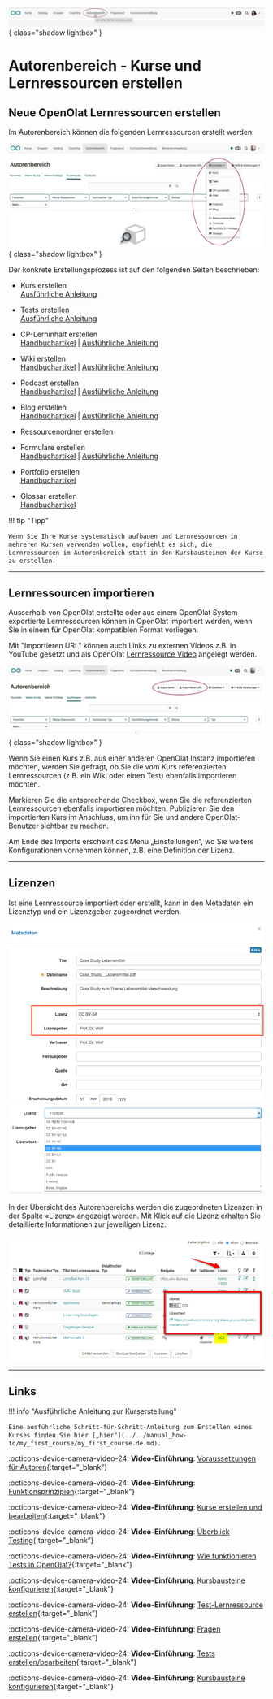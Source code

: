 ![bereiche_autorenbereich_v1_de.png](assets/bereiche_autorenbereich_v1_de.png){ class="shadow lightbox" }

# Autorenbereich - Kurse und Lernressourcen erstellen

##  Neue OpenOlat Lernressourcen erstellen

Im Autorenbereich können die folgenden Lernressourcen erstellt werden:

![autorenbereich_erstellen_v1_de.png](assets/autorenbereich_erstellen_v1_de.png){ class="shadow lightbox" }


Der konkrete Erstellungsprozess ist auf den folgenden Seiten beschrieben:

* Kurs erstellen <br>
[Ausführliche Anleitung](../../manual_how-to/my_first_course/my_first_course.de.md)

* Tests erstellen<br>
[Ausführliche Anleitung](../../manual_how-to/test_creation_procedure/test_creation_procedure.de.md)

* CP-Lerninhalt erstellen<br>
[Handbuchartikel](../learningresources/CP_Editor.de.md) | [Ausführliche Anleitung](../../manual_how-to/content_package/content_package.de.md)

* Wiki erstellen <br>
[Handbuchartikel](../learningresources/Wiki.de.md) | [Ausführliche Anleitung](../../manual_how-to/wikis/wikis.de.md)

* Podcast erstellen <br>
[Handbuchartikel](../learningresources/Podcast.de.md) | [Ausführliche Anleitung](../../manual_how-to/podcast/podcast.de.md)

* Blog erstellen<br>
[Handbuchartikel](../learningresources/Blog.de.md) | [Ausführliche Anleitung](../../manual_how-to/blog/blog.de.md)

* Ressourcenordner erstellen

* Formulare erstellen <br>
[Handbuchartikel](../learningresources/Form.de.md)  | [Ausführliche Anleitung](../../manual_how-to/create_a_form/create_a_form.de.md)

* Portfolio erstellen<br>
[Handbuchartikel](../learningresources/Portfolio_template_Creation.de.md) 

* Glossar erstellen<br>
[Handbuchartikel](../learningresources/Glossary.de.md) 


!!! tip "Tipp"

    Wenn Sie Ihre Kurse systematisch aufbauen und Lernressourcen in mehreren Kursen verwenden wollen, empfiehlt es sich, die Lernressourcen im Autorenbereich statt in den Kursbausteinen der Kurse zu erstellen.


---

##  Lernressourcen importieren

Ausserhalb von OpenOlat erstellte oder aus einem OpenOlat System exportierte Lernressourcen können in OpenOlat importiert werden, wenn Sie in einem für OpenOlat kompatiblen Format vorliegen.

Mit "Importieren URL" können auch Links zu externen Videos z.B. in YouTube gesetzt und als OpenOlat [Lernressource
Video](../learningresources/Learning_resource_Video.de.md) angelegt werden.

![autorenbereich_importieren_v1_de.png](assets/autorenbereich_importieren_v1_de.png){ class="shadow lightbox" }

Wenn Sie einen Kurs z.B. aus einer anderen OpenOlat Instanz importieren möchten, werden Sie gefragt, ob Sie die vom Kurs referenzierten Lernressourcen (z.B. ein Wiki oder einen Test) ebenfalls importieren möchten. 

Markieren Sie die entsprechende Checkbox, wenn Sie die referenzierten Lernressourcen ebenfalls importieren möchten. Publizieren Sie den importierten Kurs im Anschluss, um ihn für Sie und andere OpenOlat-Benutzer sichtbar zu machen.

Am Ende des Imports erscheint das Menü „Einstellungen“, wo Sie weitere Konfigurationen vornehmen können, z.B. eine Definition der Lizenz.

---

##  Lizenzen

Ist eine Lernressource importiert oder erstellt, kann in den Metadaten ein Lizenztyp und ein Lizenzgeber zugeordnet werden.

![Metadaten Lizenz](assets/LizenzMgmt_01_DE2.png)
![Lizenzen zur Wahl](assets/Lizenzen.png)

  
In der Übersicht des Autorenbereichs werden die zugeordneten Lizenzen in der
Spalte «Lizenz» angezeigt werden. Mit Klick auf die Lizenz erhalten Sie detaillierte Informationen zur jeweiligen Lizenz.

![](assets/Autorenbereich_Lizenz.png)

---

##  Links

!!! info "Ausführliche Anleitung zur Kurserstellung"

    Eine ausführliche Schritt-für-Schritt-Anleitung zum Erstellen eines Kurses finden Sie hier [„hier"](../../manual_how-to/my_first_course/my_first_course.de.md).



:octicons-device-camera-video-24: **Video-Einführung**: [Voraussetzungen für Autoren](<https://www.youtube.com/embed/L0jc_LBKXLE>){:target="_blank”}

:octicons-device-camera-video-24: **Video-Einführung**: [Funktionsprinzipien](<https://www.youtube.com/embed/M-JkSAFN298>){:target="_blank”}

:octicons-device-camera-video-24: **Video-Einführung**: [Kurse erstellen und bearbeiten](<https://www.youtube.com/embed/SfOSyDG0qvE>){:target="_blank”}

:octicons-device-camera-video-24: **Video-Einführung**: [Überblick Testing](<https://www.youtube.com/embed/fkqH41-8CaI>){:target="_blank”}

:octicons-device-camera-video-24: **Video-Einführung**: [Wie funktionieren Tests in OpenOlat?](<https://www.youtube.com/embed/M0p3UKaEOlg>){:target="_blank”}

:octicons-device-camera-video-24: **Video-Einführung**: [Kursbausteine konfigurieren](<https://www.youtube.com/embed/SAkzzoOQEoQ>){:target="_blank”}

:octicons-device-camera-video-24: **Video-Einführung**: [Test-Lernressource erstellen](<https://www.youtube.com/embed/WUs-upCf2tQ>){:target="_blank”}

:octicons-device-camera-video-24: **Video-Einführung**: [Fragen erstellen](<https://www.youtube.com/embed/2ZrINPQ6tYw>){:target="_blank”}

:octicons-device-camera-video-24: **Video-Einführung**: [Tests erstellen/bearbeiten](<https://www.youtube.com/embed/eNNdDdQDlfs>){:target="_blank”}

:octicons-device-camera-video-24: **Video-Einführung**: [Kursbausteine konfigurieren](<https://www.youtube.com/embed/SAkzzoOQEoQ>){:target="_blank”}

